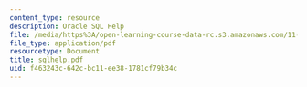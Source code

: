 ```yaml
---
content_type: resource
description: Oracle SQL Help
file: /media/https%3A/open-learning-course-data-rc.s3.amazonaws.com/11-521-spatial-database-management-and-advanced-geographic-information-systems-spring-2003/f463243c642cbc11ee381781cf79b34c_sqlhelp.pdf
file_type: application/pdf
resourcetype: Document
title: sqlhelp.pdf
uid: f463243c-642c-bc11-ee38-1781cf79b34c
---
```

